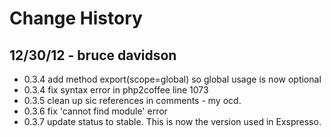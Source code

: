 # Change History

## 12/30/12 - bruce davidson

  * 0.3.4 add method export(scope=global) so global usage is now optional
  * 0.3.4 fix syntax error in php2coffee line 1073
  * 0.3.5 clean up sic references in comments - my ocd.
  * 0.3.6 fix 'cannot find module' error
  * 0.3.7 update status to stable. This is now the version used in Exspresso.

